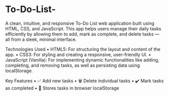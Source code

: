 # To-Do-List-
A clean, intuitive, and responsive To-Do List web application built using HTML, CSS, and JavaScript. This app helps users manage their daily tasks efficiently by allowing them to add, mark as complete, and delete tasks — all from a sleek, minimal interface.

 Technologies Used
	•	HTML5: For structuring the layout and content of the app.
	•	CSS3: For styling and creating a responsive, user-friendly UI.
	•	JavaScript (Vanilla): For implementing dynamic functionalities like adding, completing, and removing tasks, as well as persisting data using localStorage.

 Key Features
	•	✅ Add new tasks
	•	🗑️ Delete individual tasks
	•	✔️ Mark tasks as completed
	•	💾 Stores tasks in browser localStorage
